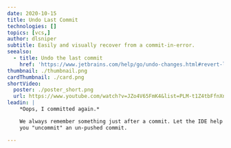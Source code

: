 ```yaml
---
date: 2020-10-15
title: Undo Last Commit
technologies: []
topics: [vcs,]
author: dlsniper
subtitle: Easily and visually recover from a commit-in-error.
seealso:
  - title: Undo the last commit
    href: 'https://www.jetbrains.com/help/go/undo-changes.html#revert-last-commit'
thumbnail: ./thumbnail.png
cardThumbnail: ./card.png
shortVideo:
  poster: ./poster_short.png
  url: https://www.youtube.com/watch?v=JZo4V65FmK4&list=PLM-t1Z4tbFfnXnghmtk6WVz10_pivOw25&index=35&t=0s
leadin: |
    *Oops, I committed again.*

    We always remember something just after a commit. Let the IDE help
    you "uncommit" an un-pushed commit.

---
```


